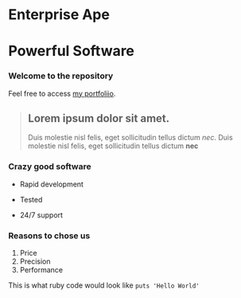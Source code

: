 Enterprise Ape
===============

Powerful Software
=================

### Welcome to the repository

Feel free to access [my portfoliio](http:www.google.com).
> ## Lorem ipsum dolor sit amet. 
> Duis molestie nisl felis, eget sollicitudin tellus dictum *nec*.
> Duis molestie nisl felis, eget sollicitudin tellus dictum **nec**
### Crazy good software
* Rapid development
+ Tested
- 24/7 support

### Reasons to chose us
1. Price
2. Precision
3. Performance

This is what ruby code would look like `puts 'Hello World'`